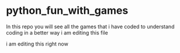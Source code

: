 # python_fun_with_games

In this repo you will see all the games that i have coded to understand coding in a better way
 i am editing this file
 
 i am editing this right now
